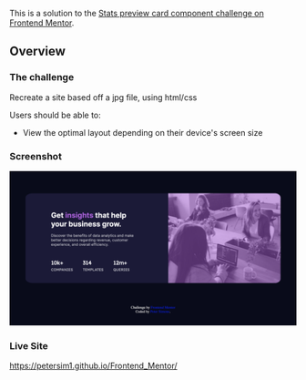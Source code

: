 This is a solution to the [Stats preview card component challenge on Frontend Mentor](https://www.frontendmentor.io/challenges/stats-preview-card-component-8JqbgoU62).

## Overview

### The challenge

Recreate a site based off a jpg file, using html/css

Users should be able to:

- View the optimal layout depending on their device's screen size

### Screenshot

![](./my_solution.png)

### Live Site
https://petersim1.github.io/Frontend_Mentor/
